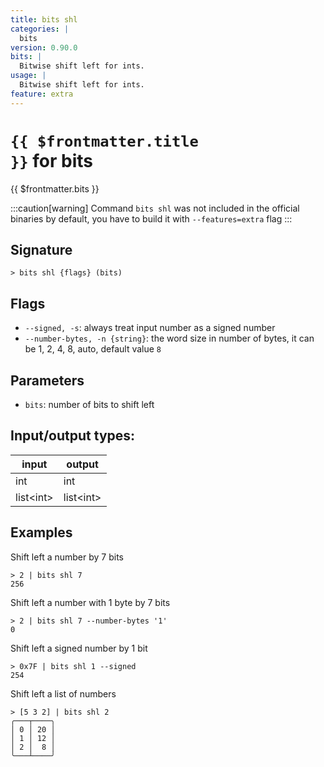 ```yaml
---
title: bits shl
categories: |
  bits
version: 0.90.0
bits: |
  Bitwise shift left for ints.
usage: |
  Bitwise shift left for ints.
feature: extra
---
```


<!-- This file is automatically generated. Please edit the command in https://github.com/nushell/nushell instead. -->

# <code>{{ $frontmatter.title }}</code> for bits

<div class='command-title'>{{ $frontmatter.bits }}</div>

:::caution[warning]
Command `bits shl` was not included in the official binaries by default, you have to build it with `--features=extra` flag
:::

## Signature

`> bits shl {flags} (bits)`

## Flags

- `--signed, -s`: always treat input number as a signed number
- `--number-bytes, -n {string}`: the word size in number of bytes, it can be 1, 2, 4, 8, auto, default value `8`

## Parameters

- `bits`: number of bits to shift left

## Input/output types:

| input       | output      |
| ----------- | ----------- |
| int         | int         |
| list\<int\> | list\<int\> |

## Examples

Shift left a number by 7 bits

```nu
> 2 | bits shl 7
256
```

Shift left a number with 1 byte by 7 bits

```nu
> 2 | bits shl 7 --number-bytes '1'
0
```

Shift left a signed number by 1 bit

```nu
> 0x7F | bits shl 1 --signed
254
```

Shift left a list of numbers

```nu
> [5 3 2] | bits shl 2
╭───┬────╮
│ 0 │ 20 │
│ 1 │ 12 │
│ 2 │  8 │
╰───┴────╯

```
